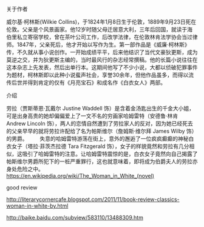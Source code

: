 
关于作者

威尔基·柯林斯(Wilkie Collins)，于1824年1月8日生于伦敦，1889年9月23日死在伦敦。父亲是个风景画家。他12岁时随父母迁居意大利，三年后回国，就读于海伯里私立寄宿学校，曾在茶叶公司工作，后改学法律，在伦敦林肯法学协会当过律师。1847年，父亲死后，他才开始以写作为生。第一部作品是《威廉·柯林斯》传，不久就从事小说创作。一开始成绩平平，后来他结识了当代文豪狄更斯，成为莫逆之交，并为狄更斯主编的，当时最风行的杂志经常撰稿。他的长篇小说往往在这本杂志上先发表，然后出单行本。这期间他写了不少小说，大都以侦破犯罪事件为题材，柯林斯即以此种小说蜚声社会，享誉30余年，但他作品虽多，而得以流传后世并得到肯定的仅有《月亮宝石》和成名作《白衣女人》两部。


介绍

劳拉（贾斯蒂恩·瓦戴尔 Justine Waddell 饰）是含着金汤匙出生的千金大小姐，可是出身高贵的她却偏偏爱上了一文不名的穷画家哈姆雷特（安德鲁·林肯 Andrew Lincoln 饰），两人的恋情自然遭到了劳拉家人的反对，因为她已经死去的父亲早早的就将劳拉许配给了名为帕斯维尔（詹姆斯·维尔拜 James Wilby 饰）的男爵。 
　　失意的哈姆雷特游荡在街上，意外的邂逅了一位疯疯癫癫的神秘白衣女子（塔拉·菲茨杰拉德 Tara Fitzgerald 饰），女子的样貌竟然和劳拉有几分相似，这吸引了哈姆雷特的注意。让哈姆雷特震惊的是，白衣女子竟然向自己揭露了帕斯维尔男爵所犯下的一桩严重罪行，这也就意味着，即将成为伯爵夫人的劳拉亦身处危险之中。
　　
　　
　　
　　
　　https://en.wikipedia.org/wiki/The_Woman_in_White_(novel)


good review

http://literarycornercafe.blogspot.com/2011/11/book-review-classics-woman-in-white-by.html



http://baike.baidu.com/subview/583110/13488309.htm

